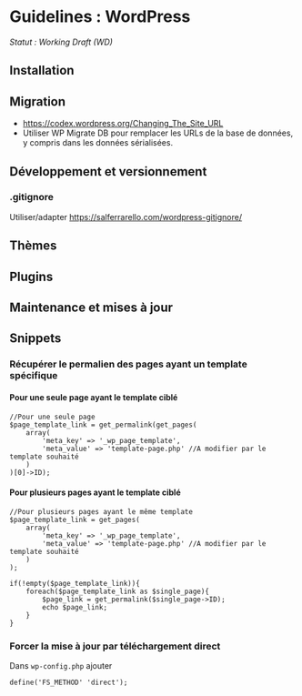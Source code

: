 # Guidelines : WordPress

_Statut : Working Draft (WD)_

## Installation

## Migration

- https://codex.wordpress.org/Changing_The_Site_URL
- Utiliser WP Migrate DB pour remplacer les URLs de la base de données, y compris dans les données sérialisées.

## Développement et versionnement

### .gitignore

Utiliser/adapter https://salferrarello.com/wordpress-gitignore/

## Thèmes

## Plugins

## Maintenance et mises à jour

## Snippets

### Récupérer le permalien des pages ayant un template spécifique

#### Pour une seule page ayant le template ciblé

```
//Pour une seule page
$page_template_link = get_permalink(get_pages(
    array(
        'meta_key' => '_wp_page_template',
        'meta_value' => 'template-page.php' //A modifier par le template souhaité
    )
)[0]->ID);
```

#### Pour plusieurs pages ayant le template ciblé

```
//Pour plusieurs pages ayant le même template
$page_template_link = get_pages(
    array(
        'meta_key' => '_wp_page_template',
        'meta_value' => 'template-page.php' //A modifier par le template souhaité
    )
);

if(!empty($page_template_link)){
    foreach($page_template_link as $single_page){
        $page_link = get_permalink($single_page->ID);
        echo $page_link;
    }
}
```

### Forcer la mise à jour par téléchargement direct

Dans `wp-config.php` ajouter

```
define('FS_METHOD' 'direct');
```
